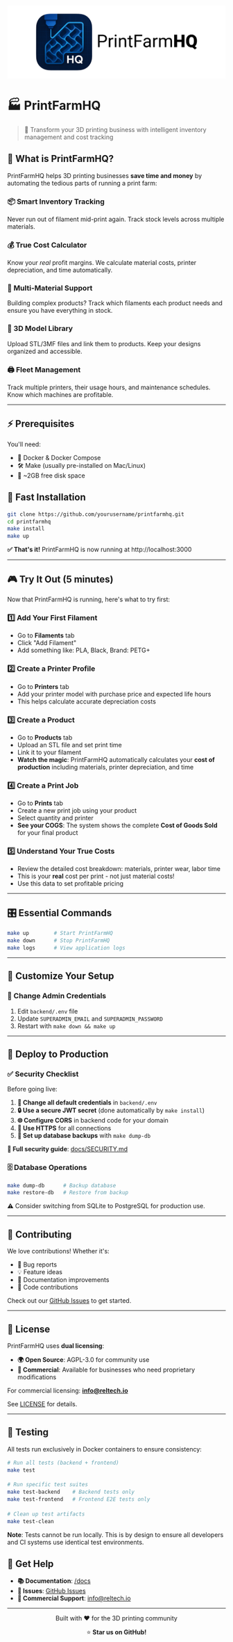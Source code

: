 ![PrintFarmHQ Banner](assets/banner-readme.png)

# 🏭 PrintFarmHQ

> 🚀 Transform your 3D printing business with intelligent inventory management and cost tracking

## 🎯 What is PrintFarmHQ?

PrintFarmHQ helps 3D printing businesses **save time and money** by automating the tedious parts of running a print farm:

### 📦 Smart Inventory Tracking
Never run out of filament mid-print again. Track stock levels across multiple materials.

### 💰 True Cost Calculator
Know your *real* profit margins. We calculate material costs, printer depreciation, and time automatically.

### 🎨 Multi-Material Support
Building complex products? Track which filaments each product needs and ensure you have everything in stock.

### 📁 3D Model Library
Upload STL/3MF files and link them to products. Keep your designs organized and accessible.

### 🖨️ Fleet Management
Track multiple printers, their usage hours, and maintenance schedules. Know which machines are profitable.

---

## ⚡ Prerequisites

You'll need:
- 🐳 Docker & Docker Compose
- 🛠️ Make (usually pre-installed on Mac/Linux)  
- 💾 ~2GB free disk space

## 🚀 Fast Installation

```bash
git clone https://github.com/yourusername/printfarmhq.git
cd printfarmhq
make install
make up
```

**✅ That's it!** PrintFarmHQ is now running at http://localhost:3000

---

## 🎮 Try It Out (5 minutes)

Now that PrintFarmHQ is running, here's what to try first:

### 1️⃣ Add Your First Filament
- Go to **Filaments** tab
- Click "Add Filament" 
- Add something like: PLA, Black, Brand: PETG+

### 2️⃣ Create a Printer Profile
- Go to **Printers** tab
- Add your printer model with purchase price and expected life hours
- This helps calculate accurate depreciation costs

### 3️⃣ Create a Product
- Go to **Products** tab  
- Upload an STL file and set print time
- Link it to your filament 
- **Watch the magic**: PrintFarmHQ automatically calculates your **cost of production** including materials, printer depreciation, and time

### 4️⃣ Create a Print Job
- Go to **Prints** tab
- Create a new print job using your product
- Select quantity and printer
- **See your COGS**: The system shows the complete **Cost of Goods Sold** for your final product

### 5️⃣ Understand Your True Costs
- Review the detailed cost breakdown: materials, printer wear, labor time
- This is your **real** cost per print - not just material costs!
- Use this data to set profitable pricing

---

## 🎛️ Essential Commands

```bash
make up        # Start PrintFarmHQ
make down      # Stop PrintFarmHQ
make logs      # View application logs
```

---

## 🔧 Customize Your Setup

### 🔐 Change Admin Credentials
1. Edit `backend/.env` file
2. Update `SUPERADMIN_EMAIL` and `SUPERADMIN_PASSWORD`
3. Restart with `make down && make up`

---

## 🚢 Deploy to Production

### ✅ Security Checklist

Before going live:

1. **🔑 Change all default credentials** in `backend/.env`
2. **🔒 Use a secure JWT secret** (done automatically by `make install`)
3. **🌐 Configure CORS** in backend code for your domain
4. **🔐 Use HTTPS** for all connections
5. **💾 Set up database backups** with `make dump-db`

**📖 Full security guide**: [docs/SECURITY.md](docs/SECURITY.md)

### 🗄️ Database Operations

```bash
make dump-db      # Backup database
make restore-db   # Restore from backup
```

⚠️ Consider switching from SQLite to PostgreSQL for production use.

---

## 🤝 Contributing

We love contributions! Whether it's:
- 🐛 Bug reports
- 💡 Feature ideas
- 📝 Documentation improvements
- 🔧 Code contributions

Check out our [GitHub Issues](https://github.com/yourusername/printfarmhq/issues) to get started.

---

## 📄 License

PrintFarmHQ uses **dual licensing**:

- **🌍 Open Source**: AGPL-3.0 for community use
- **🏢 Commercial**: Available for businesses who need proprietary modifications

For commercial licensing: **info@reltech.io**

See [LICENSE](LICENSE) for details.

---

## 🧪 Testing

All tests run exclusively in Docker containers to ensure consistency:

```bash
# Run all tests (backend + frontend)
make test

# Run specific test suites
make test-backend    # Backend tests only
make test-frontend   # Frontend E2E tests only

# Clean up test artifacts
make test-clean
```

**Note**: Tests cannot be run locally. This is by design to ensure all developers and CI systems use identical test environments.

## 💬 Get Help

- **📚 Documentation**: [/docs](docs/)
- **🐛 Issues**: [GitHub Issues](https://github.com/yourusername/printfarmhq/issues)
- **💼 Commercial Support**: info@reltech.io

---

<div align="center">
  
  Built with ❤️ for the 3D printing community
  
  ⭐ **Star us on GitHub!**
  
</div>
